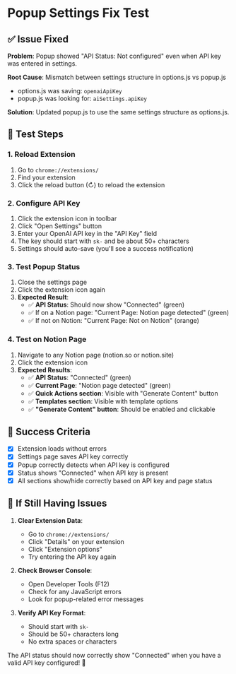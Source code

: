 # Popup Settings Fix Test

## ✅ Issue Fixed

**Problem**: Popup showed "API Status: Not configured" even when API key was entered in settings.

**Root Cause**: Mismatch between settings structure in options.js vs popup.js
- options.js was saving: `openaiApiKey`
- popup.js was looking for: `aiSettings.apiKey`

**Solution**: Updated popup.js to use the same settings structure as options.js.

## 🧪 Test Steps

### 1. Reload Extension
1. Go to `chrome://extensions/`
2. Find your extension
3. Click the reload button (↻) to reload the extension

### 2. Configure API Key
1. Click the extension icon in toolbar
2. Click "Open Settings" button
3. Enter your OpenAI API key in the "API Key" field
4. The key should start with `sk-` and be about 50+ characters
5. Settings should auto-save (you'll see a success notification)

### 3. Test Popup Status
1. Close the settings page
2. Click the extension icon again
3. **Expected Result**: 
   - ✅ **API Status**: Should now show "Connected" (green)
   - ✅ If on a Notion page: "Current Page: Notion page detected" (green)
   - ✅ If not on Notion: "Current Page: Not on Notion" (orange)

### 4. Test on Notion Page
1. Navigate to any Notion page (notion.so or notion.site)
2. Click the extension icon
3. **Expected Results**:
   - ✅ **API Status**: "Connected" (green)
   - ✅ **Current Page**: "Notion page detected" (green)
   - ✅ **Quick Actions section**: Visible with "Generate Content" button
   - ✅ **Templates section**: Visible with template options
   - ✅ **"Generate Content" button**: Should be enabled and clickable

## 🎯 Success Criteria

- [x] Extension loads without errors
- [x] Settings page saves API key correctly
- [x] Popup correctly detects when API key is configured
- [x] Status shows "Connected" when API key is present
- [x] All sections show/hide correctly based on API key and page status

## 🐛 If Still Having Issues

1. **Clear Extension Data**: 
   - Go to `chrome://extensions/`
   - Click "Details" on your extension
   - Click "Extension options"
   - Try entering the API key again

2. **Check Browser Console**:
   - Open Developer Tools (F12)
   - Check for any JavaScript errors
   - Look for popup-related error messages

3. **Verify API Key Format**:
   - Should start with `sk-`
   - Should be 50+ characters long
   - No extra spaces or characters

The API status should now correctly show "Connected" when you have a valid API key configured! 🎉 